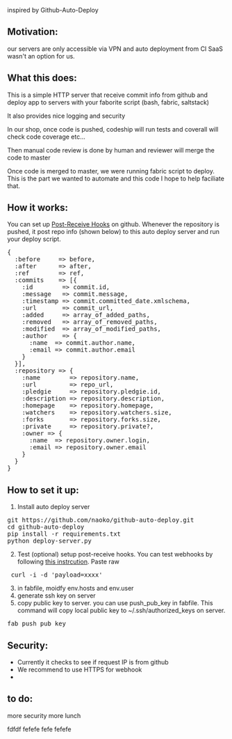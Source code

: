 inspired by Github-Auto-Deploy


Motivation:
----
our servers are only accessible via VPN and auto deployment from CI SaaS wasn't an option for us.

What this does:
---
This is a simple HTTP server that receive commit info from github and deploy app to servers with your faborite script (bash, fabric, saltstack)

It also provides nice logging and security

In our shop, once code is pushed, codeship will run tests and coverall will check code coverage etc...

Then manual code review is done by human and reviewer will merge the code to master

Once code is merged to master, we were running fabric script to deploy. This is the part we wanted to automate and this code I hope to help faciliate that.

How it works:
---
You can set up [Post-Receive Hooks](https://help.github.com/articles/post-receive-hooks "Post-Receive Hooks") on github.
Whenever the repository is pushed, it post repo info (shown below) to this auto deploy server and run your deploy script.

<pre>
{
  :before     => before,
  :after      => after,
  :ref        => ref,
  :commits    => [{
    :id        => commit.id,
    :message   => commit.message,
    :timestamp => commit.committed_date.xmlschema,
    :url       => commit_url,
    :added     => array_of_added_paths,
    :removed   => array_of_removed_paths,
    :modified  => array_of_modified_paths,
    :author    => {
      :name  => commit.author.name,
      :email => commit.author.email
    }
  }],
  :repository => {
    :name        => repository.name,
    :url         => repo_url,
    :pledgie     => repository.pledgie.id,
    :description => repository.description,
    :homepage    => repository.homepage,
    :watchers    => repository.watchers.size,
    :forks       => repository.forks.size,
    :private     => repository.private?,
    :owner => {
      :name  => repository.owner.login,
      :email => repository.owner.email
    }
  }
}
</pre>



How to set it up:
---
1. Install auto deploy server
<pre>
git https://github.com/naoko/github-auto-deploy.git
cd github-auto-deploy
pip install -r requirements.txt
python deploy-server.py
</pre>

2. Test (optional)
setup post-receive hooks. You can test webhooks by following [this instrcution](https://help.github.com/articles/testing-webhooks). Paste raw
<pre> curl -i -d 'payload=xxxx'</pre>

3. in fabfile, moidfy env.hosts and env.user
4. generate ssh key on server
4. copy public key to server. you can use push_pub_key in fabfile. This command will copy local public key to ~/.ssh/authorized_keys on server.
<pre>fab push_pub_key</pre>


Security:
---
 * Currently it checks to see if request IP is from github
 * We recommend to use HTTPS for webhook
 * 

to do:
---
more security
more lunch

fdfdf fefefe
fefe fefefe
